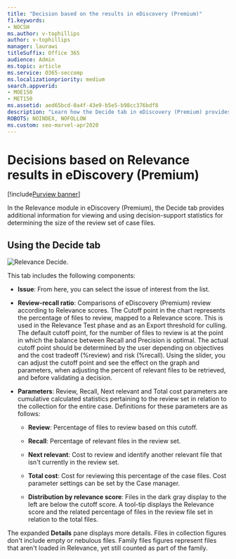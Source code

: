 ```yaml
---
title: "Decision based on the results in eDiscovery (Premium)"
f1.keywords:
- NOCSH
ms.author: v-tophillips
author: v-tophillips
manager: laurawi
titleSuffix: Office 365
audience: Admin
ms.topic: article
ms.service: O365-seccomp
ms.localizationpriority: medium
search.appverid: 
- MOE150
- MET150
ms.assetid: aed65bcd-0a4f-43e9-b5e5-b98cc376bdf8
description: "Learn how the Decide tab in eDiscovery (Premium) provides data that can help you determine the correct size of the review set of case files."
ROBOTS: NOINDEX, NOFOLLOW
ms.custom: seo-marvel-apr2020
---
```


# Decisions based on Relevance results in eDiscovery (Premium)

[!include[Purview banner](../includes/purview-rebrand-banner.md)]
  
In the Relevance module in eDiscovery (Premium), the Decide tab provides additional information for viewing and using decision-support statistics for determining the size of the review set of case files.
  
## Using the Decide tab

![Relevance Decide.](../media/f32fed89-f3b5-404a-90c7-ea25d2eb58a9.png)
  
This tab includes the following components:
  
- **Issue**: From here, you can select the issue of interest from the list.

- **Review-recall ratio**: Comparisons of eDiscovery (Premium) review according to Relevance scores. The Cutoff point in the chart represents the percentage of files to review, mapped to a Relevance score. This is used in the Relevance Test phase and as an Export threshold for culling. The default cutoff point, for the number of files to review is at the point in which the balance between Recall and Precision is optimal. The actual cutoff point should be determined by the user depending on objectives and the cost tradeoff (%review) and risk (%recall). Using the slider, you can adjust the cutoff point and see the effect on the graph and parameters, when adjusting the percent of relevant files to be retrieved, and before validating a decision.

- **Parameters**: Review, Recall, Next relevant and Total cost parameters are cumulative calculated statistics pertaining to the review set in relation to the collection for the entire case. Definitions for these parameters are as follows:

  - **Review**: Percentage of files to review based on this cutoff.

  - **Recall**: Percentage of relevant files in the review set.

  - **Next relevant**: Cost to review and identify another relevant file that isn't currently in the review set.

  - **Total cost**: Cost for reviewing this percentage of the case files. Cost parameter settings can be set by the Case manager.

  - **Distribution by relevance score**: Files in the dark gray display to the left are below the cutoff score. A tool-tip displays the Relevance score and the related percentage of files in the review file set in relation to the total files.

The expanded **Details** pane displays more details. Files in collection figures don't include empty or nebulous files. Family files figures represent files that aren't loaded in Relevance, yet still counted as part of the family.
